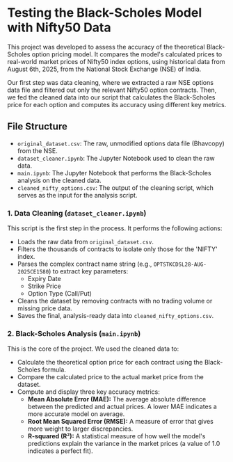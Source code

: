 # Testing the Black-Scholes Model with Nifty50 Data

This project was developed to assess the accuracy of the theoretical Black-Scholes option pricing model. It compares the model's calculated prices to real-world market prices of Nifty50 index options, using historical data from August 6th, 2025, from the National Stock Exchange (NSE) of India.

Our first step was data cleaning, where we extracted a raw NSE options data file and filtered out only the relevant Nifty50 option contracts. Then, we fed the cleaned data into our script that calculates the Black-Scholes price for each option and computes its accuracy using different key metrics.

## File Structure
* `original_dataset.csv`: The raw, unmodified options data file (Bhavcopy) from the NSE.
* `dataset_cleaner.ipynb`: The Jupyter Notebook used to clean the raw data.
* `main.ipynb`: The Jupyter Notebook that performs the Black-Scholes analysis on the cleaned data.
* `cleaned_nifty_options.csv`: The output of the cleaning script, which serves as the input for the analysis script.

### 1. Data Cleaning (`dataset_cleaner.ipynb`)
This script is the first step in the process. It performs the following actions:
* Loads the raw data from `original_dataset.csv`.
* Filters the thousands of contracts to isolate only those for the 'NIFTY' index.
* Parses the complex contract name string (e.g., `OPTSTKCDSL28-AUG-2025CE1580`) to extract key parameters:
    * Expiry Date
    * Strike Price
    * Option Type (Call/Put)
* Cleans the dataset by removing contracts with no trading volume or missing price data.
* Saves the final, analysis-ready data into `cleaned_nifty_options.csv`.

### 2. Black-Scholes Analysis (`main.ipynb`)
This is the core of the project. We used the cleaned data to:
* Calculate the theoretical option price for each contract using the Black-Scholes formula.
* Compare the calculated price to the actual market price from the dataset.
* Compute and display three key accuracy metrics:
    * **Mean Absolute Error (MAE):** The average absolute difference between the predicted and actual prices. A lower MAE indicates a more accurate model on average.
    * **Root Mean Squared Error (RMSE):** A measure of error that gives more weight to larger discrepancies.
    * **R-squared (R²):** A statistical measure of how well the model's predictions explain the variance in the market prices (a value of 1.0 indicates a perfect fit).
